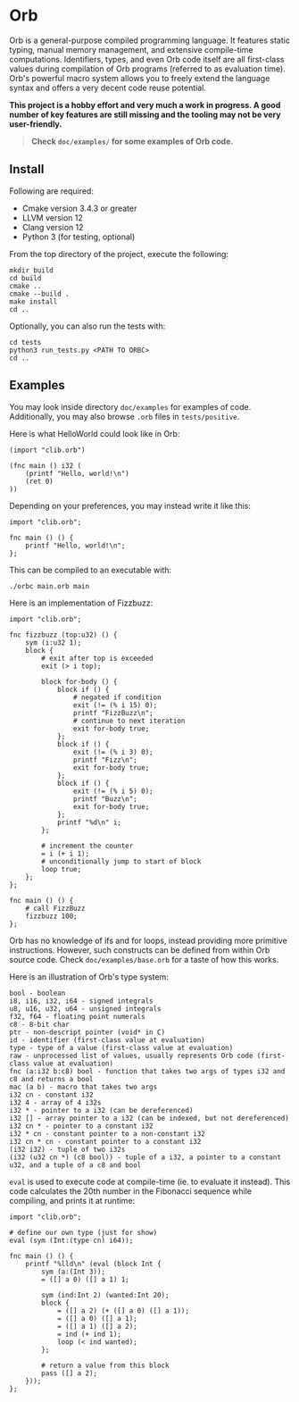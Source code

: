 # Orb

Orb is a general-purpose compiled programming language. It features static typing, manual memory management, and extensive compile-time computations. Identifiers, types, and even Orb code itself are all first-class values during compilation of Orb programs (referred to as evaluation time). Orb's powerful macro system allows you to freely extend the language syntax and offers a very decent code reuse potential.

**This project is a hobby effort and very much a work in progress. A good number of key features are still missing and the tooling may not be very user-friendly.**

> **Check `doc/examples/` for some examples of Orb code.**

## Install

Following are required:
 - Cmake version 3.4.3 or greater
 - LLVM version 12
 - Clang version 12
 - Python 3 (for testing, optional)

From the top directory of the project, execute the following:

```
mkdir build
cd build
cmake ..
cmake --build .
make install
cd ..
```

Optionally, you can also run the tests with:

```
cd tests
python3 run_tests.py <PATH TO ORBC>
cd ..
```

## Examples

You may look inside directory `doc/examples` for examples of code. Additionally, you may also browse `.orb` files in `tests/positive`.

Here is what HelloWorld could look like in Orb:

```
(import "clib.orb")

(fnc main () i32 (
    (printf "Hello, world!\n")
    (ret 0)
))
```

Depending on your preferences, you may instead write it like this:

```
import "clib.orb";

fnc main () () {
    printf "Hello, world!\n";
};
```

This can be compiled to an executable with:

```
./orbc main.orb main
```

Here is an implementation of Fizzbuzz:

```
import "clib.orb";

fnc fizzbuzz (top:u32) () {
    sym (i:u32 1);
    block {
        # exit after top is exceeded
        exit (> i top);

        block for-body () {
            block if () {
                # negated if condition
                exit (!= (% i 15) 0);
                printf "FizzBuzz\n";
                # continue to next iteration
                exit for-body true;
            };
            block if () {
                exit (!= (% i 3) 0);
                printf "Fizz\n";
                exit for-body true;
            };
            block if () {
                exit (!= (% i 5) 0);
                printf "Buzz\n";
                exit for-body true;
            };
            printf "%d\n" i;
        };

        # increment the counter
        = i (+ i 1);
        # unconditionally jump to start of block
        loop true;
    };
};

fnc main () () {
    # call FizzBuzz
    fizzbuzz 100;
};
```

Orb has no knowledge of ifs and for loops, instead providing more primitive instructions. However, such constructs can be defined from within Orb source code. Check `doc/examples/base.orb` for a taste of how this works.

Here is an illustration of Orb's type system:

```
bool - boolean
i8, i16, i32, i64 - signed integrals
u8, u16, u32, u64 - unsigned integrals
f32, f64 - floating point numerals
c8 - 8-bit char
ptr - non-descript pointer (void* in C)
id - identifier (first-class value at evaluation)
type - type of a value (first-class value at evaluation)
raw - unprocessed list of values, usually represents Orb code (first-class value at evaluation)
fnc (a:i32 b:c8) bool - function that takes two args of types i32 and c8 and returns a bool
mac (a b) - macro that takes two args
i32 cn - constant i32
i32 4 - array of 4 i32s
i32 * - pointer to a i32 (can be dereferenced)
i32 [] - array pointer to a i32 (can be indexed, but not dereferenced)
i32 cn * - pointer to a constant i32
i32 * cn - constant pointer to a non-constant i32
i32 cn * cn - constant pointer to a constant i32
(i32 i32) - tuple of two i32s
(i32 (u32 cn *) (c8 bool)) - tuple of a i32, a pointer to a constant u32, and a tuple of a c8 and bool
```

`eval` is used to execute code at compile-time (ie. to evaluate it instead). This code calculates the 20th number in the Fibonacci sequence while compiling, and prints it at runtime:

```
import "clib.orb";

# define our own type (just for show)
eval (sym (Int:(type cn) i64));

fnc main () () {
    printf "%lld\n" (eval (block Int {
        sym (a:(Int 3));
        = ([] a 0) ([] a 1) 1;

        sym (ind:Int 2) (wanted:Int 20);
        block {
            = ([] a 2) (+ ([] a 0) ([] a 1));
            = ([] a 0) ([] a 1);
            = ([] a 1) ([] a 2);
            = ind (+ ind 1);
            loop (< ind wanted);
        };

        # return a value from this block
        pass ([] a 2);
    }));
};
```